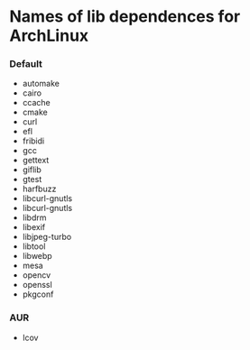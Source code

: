 # Names of lib dependences for ArchLinux
### Default
  - automake
  - cairo
  - ccache
  - cmake
  - curl
  - efl
  - fribidi
  - gcc
  - gettext
  - giflib
  - gtest
  - harfbuzz
  - libcurl-gnutls
  - libcurl-gnutls
  - libdrm
  - libexif
  - libjpeg-turbo
  - libtool
  - libwebp
  - mesa
  - opencv
  - openssl
  - pkgconf

### AUR
  - lcov

